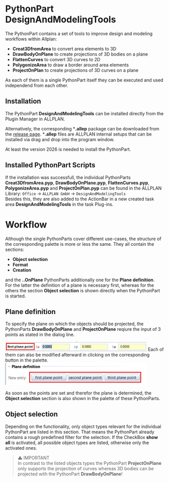# PythonPart DesignAndModelingTools
The PythonPart contains a set of tools to improve design and modeling workflows within Allplan:
- **Creat3DfromArea** to convert area elements to 3D
- **DrawBodyOnPlane** to create projections of 3D bodies on a plane
- **FlattenCurves** to convert 3D curves to 2D
- **PolygonizeArea** to draw a border around area elements
- **ProjectOnPlan** to create projections of 3D curves on a plane

As each of them is a single PythonPart itself they can be executed and used independend from each other.

## Installation
The PythonPart **DesignAndModelingTools** can be installed directly from the Plugin Manager in ALLPLAN. 

Alternatively, the corresponding ***.allep** package can be downloaded from the [release page](https://github.com/AnkeNiedermaier/design-modeling-tools-public/releases). ***.allep** files are ALLPLAN internal setups that can be installed via drag and drop into the program window.

At least the version 2026 is needed to install the PythonPart.

## Installed PythonPart Scripts
If the installation was successfull, the individual PythonParts **Creat3DfromArea.pyp**, **DrawBodyOnPlane.pyp**, **FlattenCurves.pyp**, **PolygonizeArea.pyp** and **ProjectOnPlan.pyp** can be found
in the ALLPLAN Library:
`Office` → `ALLPLAN GmbH` → `DesignAndModelingTools`\
Besides this, they are also added to the ActionBar in a new created task area **DesignAndModelingTools** in the task Plug-ins.

# Workflow
Although the single PythonParts cover different use-cases, the structure of the corresponding palette is more or less the same. They all contain the sections:
- **Object selection**
- **Format**
- **Creation**

and the **..OnPlane** PythonParts additionally one for the **Plane definition**.\
For the latter the definition of a plane is necessary first, whereas for the others the section **Object selection** is shown directly when the PythonPart is started.

## Plane definition
To specify the plane on which the objects should be projected, the PythonParts **DrawBodyOnPlane** and **ProjectOnPlane** reqiure the input of 3 points as stated in the dialog line.

<img src = "./docs/plane_point_input.png" width = 450/>
Each of them can also be modified afterward in clicking on the corresponding button in the palette.

<img src = "./docs/plane_point_modify.png" width = 450/>

As soon as the points are set and therefor the plane is determined, the **Object selection** section is also shown in the palette of these PythonParts.

## Object selection
Depending on the functionality, only object types relevant for the individual PythonPart are listed in this section. That means the PythonPart already contains a rough predefined filter for the selection. If the CheckBox **show all** is activated, all possible object types are listed, otherwise only the activated ones.

> ⚠️ IMPORTANT\
> In contrast to the listed objects types the PythonPart **ProjectOnPlane** only supports the projection of curves whereas 3D bodies can be projected with the PythonPart **DrawBodyOnPlane**!



